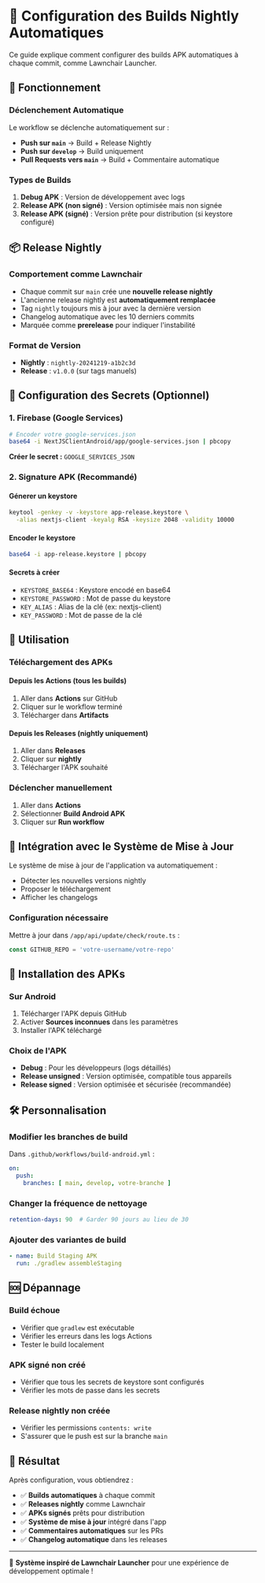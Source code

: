 # 🌙 Configuration des Builds Nightly Automatiques

Ce guide explique comment configurer des builds APK automatiques à chaque commit, comme Lawnchair Launcher.

## 🚀 Fonctionnement

### Déclenchement Automatique
Le workflow se déclenche automatiquement sur :
- **Push sur `main`** → Build + Release Nightly
- **Push sur `develop`** → Build uniquement  
- **Pull Requests vers `main`** → Build + Commentaire automatique

### Types de Builds
1. **Debug APK** : Version de développement avec logs
2. **Release APK (non signé)** : Version optimisée mais non signée
3. **Release APK (signé)** : Version prête pour distribution (si keystore configuré)

## 📦 Release Nightly

### Comportement comme Lawnchair
- Chaque commit sur `main` crée une **nouvelle release nightly**
- L'ancienne release nightly est **automatiquement remplacée**
- Tag `nightly` toujours mis à jour avec la dernière version
- Changelog automatique avec les 10 derniers commits
- Marquée comme **prerelease** pour indiquer l'instabilité

### Format de Version
- **Nightly** : `nightly-20241219-a1b2c3d`
- **Release** : `v1.0.0` (sur tags manuels)

## 🔐 Configuration des Secrets (Optionnel)

### 1. Firebase (Google Services)

```bash
# Encoder votre google-services.json
base64 -i NextJSClientAndroid/app/google-services.json | pbcopy
```

**Créer le secret :** `GOOGLE_SERVICES_JSON`

### 2. Signature APK (Recommandé)

#### Génerer un keystore
```bash
keytool -genkey -v -keystore app-release.keystore \
  -alias nextjs-client -keyalg RSA -keysize 2048 -validity 10000
```

#### Encoder le keystore
```bash
base64 -i app-release.keystore | pbcopy
```

#### Secrets à créer
- `KEYSTORE_BASE64` : Keystore encodé en base64
- `KEYSTORE_PASSWORD` : Mot de passe du keystore
- `KEY_ALIAS` : Alias de la clé (ex: nextjs-client)
- `KEY_PASSWORD` : Mot de passe de la clé

## 🎯 Utilisation

### Téléchargement des APKs

#### Depuis les Actions (tous les builds)
1. Aller dans **Actions** sur GitHub
2. Cliquer sur le workflow terminé
3. Télécharger dans **Artifacts**

#### Depuis les Releases (nightly uniquement)
1. Aller dans **Releases**
2. Cliquer sur **nightly**
3. Télécharger l'APK souhaité

### Déclencher manuellement
1. Aller dans **Actions**
2. Sélectionner **Build Android APK**
3. Cliquer sur **Run workflow**

## 🔄 Intégration avec le Système de Mise à Jour

Le système de mise à jour de l'application va automatiquement :
- Détecter les nouvelles versions nightly
- Proposer le téléchargement
- Afficher les changelogs

### Configuration nécessaire
Mettre à jour dans `/app/api/update/check/route.ts` :
```typescript
const GITHUB_REPO = 'votre-username/votre-repo'
```

## 📱 Installation des APKs

### Sur Android
1. Télécharger l'APK depuis GitHub
2. Activer **Sources inconnues** dans les paramètres
3. Installer l'APK téléchargé

### Choix de l'APK
- **Debug** : Pour les développeurs (logs détaillés)
- **Release unsigned** : Version optimisée, compatible tous appareils
- **Release signed** : Version optimisée et sécurisée (recommandée)

## 🛠️ Personnalisation

### Modifier les branches de build
Dans `.github/workflows/build-android.yml` :
```yaml
on:
  push:
    branches: [ main, develop, votre-branche ]
```

### Changer la fréquence de nettoyage
```yaml
retention-days: 90  # Garder 90 jours au lieu de 30
```

### Ajouter des variantes de build
```yaml
- name: Build Staging APK
  run: ./gradlew assembleStaging
```

## 🆘 Dépannage

### Build échoue
- Vérifier que `gradlew` est exécutable
- Vérifier les erreurs dans les logs Actions
- Tester le build localement

### APK signé non créé
- Vérifier que tous les secrets de keystore sont configurés
- Vérifier les mots de passe dans les secrets

### Release nightly non créée
- Vérifier les permissions `contents: write`
- S'assurer que le push est sur la branche `main`

## 🎉 Résultat

Après configuration, vous obtiendrez :
- ✅ **Builds automatiques** à chaque commit
- ✅ **Releases nightly** comme Lawnchair
- ✅ **APKs signés** prêts pour distribution
- ✅ **Système de mise à jour** intégré dans l'app
- ✅ **Commentaires automatiques** sur les PRs
- ✅ **Changelog automatique** dans les releases

---

🤖 **Système inspiré de Lawnchair Launcher** pour une expérience de développement optimale !